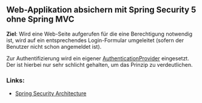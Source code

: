 ## Web-Applikation absichern mit Spring Security 5 ohne Spring MVC

**Ziel**: Wird eine Web-Seite aufgerufen für die eine Berechtigung notwendig ist, wird auf ein entsprechendes Login-Formular umgeleitet (sofern der Benutzer nicht schon angemeldet ist).

Zur Authentifizierung wird ein eigener [AuthenticationProvider](https://docs.spring.io/spring-security/site/docs/current/api/org/springframework/security/authentication/AuthenticationProvider.html) eingesetzt. Der ist hierbei nur sehr schlicht gehalten, um das Prinzip zu verdeutlichen.

### Links:
* [Spring Security Architecture](https://spring.io/guides/topicals/spring-security-architecture/)